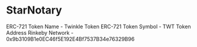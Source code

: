 # StarNotary
ERC-721 Token Name - Twinkle Token
ERC-721 Token Symbol - TWT
Token Address Rinkeby Network - 0x9b3109B1e0EC46f5E192E4Bf7537B34e76329B96
